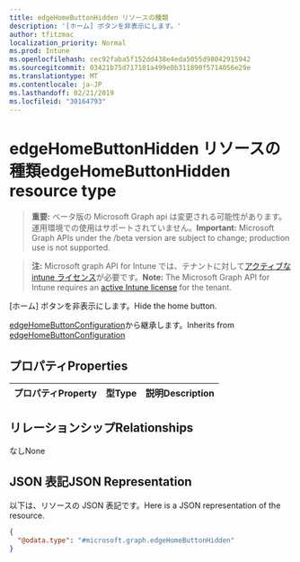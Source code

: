 ```yaml
---
title: edgeHomeButtonHidden リソースの種類
description: '[ホーム] ボタンを非表示にします。'
author: tfitzmac
localization_priority: Normal
ms.prod: Intune
ms.openlocfilehash: cec92faba5f152dd438e4eda5055d98042915942
ms.sourcegitcommit: 03421b75d717101a499e0b311890f5714056e29e
ms.translationtype: MT
ms.contentlocale: ja-JP
ms.lasthandoff: 02/21/2019
ms.locfileid: "30164793"
---
```

# <a name="edgehomebuttonhidden-resource-type"></a><span data-ttu-id="6d88c-103">edgeHomeButtonHidden リソースの種類</span><span class="sxs-lookup"><span data-stu-id="6d88c-103">edgeHomeButtonHidden resource type</span></span>

> <span data-ttu-id="6d88c-104">**重要:** ベータ版の Microsoft Graph api は変更される可能性があります。運用環境での使用はサポートされていません。</span><span class="sxs-lookup"><span data-stu-id="6d88c-104">**Important:** Microsoft Graph APIs under the /beta version are subject to change; production use is not supported.</span></span>

> <span data-ttu-id="6d88c-105">**注:** Microsoft graph API for Intune では、テナントに対して[アクティブな intune ライセンス](https://go.microsoft.com/fwlink/?linkid=839381)が必要です。</span><span class="sxs-lookup"><span data-stu-id="6d88c-105">**Note:** The Microsoft Graph API for Intune requires an [active Intune license](https://go.microsoft.com/fwlink/?linkid=839381) for the tenant.</span></span>

<span data-ttu-id="6d88c-106">[ホーム] ボタンを非表示にします。</span><span class="sxs-lookup"><span data-stu-id="6d88c-106">Hide the home button.</span></span>


<span data-ttu-id="6d88c-107">[edgeHomeButtonConfiguration](../resources/intune-deviceconfig-edgehomebuttonconfiguration.md)から継承します。</span><span class="sxs-lookup"><span data-stu-id="6d88c-107">Inherits from [edgeHomeButtonConfiguration](../resources/intune-deviceconfig-edgehomebuttonconfiguration.md)</span></span>

## <a name="properties"></a><span data-ttu-id="6d88c-108">プロパティ</span><span class="sxs-lookup"><span data-stu-id="6d88c-108">Properties</span></span>
|<span data-ttu-id="6d88c-109">プロパティ</span><span class="sxs-lookup"><span data-stu-id="6d88c-109">Property</span></span>|<span data-ttu-id="6d88c-110">型</span><span class="sxs-lookup"><span data-stu-id="6d88c-110">Type</span></span>|<span data-ttu-id="6d88c-111">説明</span><span class="sxs-lookup"><span data-stu-id="6d88c-111">Description</span></span>|
|:---|:---|:---|

## <a name="relationships"></a><span data-ttu-id="6d88c-112">リレーションシップ</span><span class="sxs-lookup"><span data-stu-id="6d88c-112">Relationships</span></span>
<span data-ttu-id="6d88c-113">なし</span><span class="sxs-lookup"><span data-stu-id="6d88c-113">None</span></span>

## <a name="json-representation"></a><span data-ttu-id="6d88c-114">JSON 表記</span><span class="sxs-lookup"><span data-stu-id="6d88c-114">JSON Representation</span></span>
<span data-ttu-id="6d88c-115">以下は、リソースの JSON 表記です。</span><span class="sxs-lookup"><span data-stu-id="6d88c-115">Here is a JSON representation of the resource.</span></span>
<!-- {
  "blockType": "resource",
  "@odata.type": "microsoft.graph.edgeHomeButtonHidden"
}
-->
``` json
{
  "@odata.type": "#microsoft.graph.edgeHomeButtonHidden"
}
```




